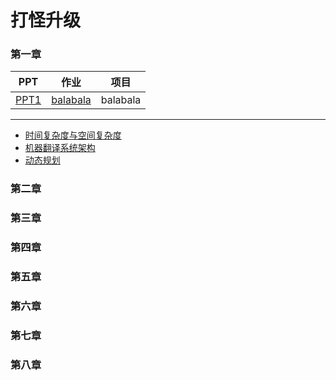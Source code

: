 打怪升级 
=======



### 第一章



| PPT | 作业 | 项目 |
| -- | -- | -- |
| <a href="/passage1/slide_annotated.pdf">PPT1</a> | <a href='/passage1/Homework0-SetupAccount/submit.md'>balabala</a> | balabala |

--------------------------------


- <a href="/passage1/slide_annotated.pdf">时间复杂度与空间复杂度</a> 
- <a href="/passage1/slide_annotated.pdf">机器翻译系统架构</a> 
- <a href="/passage1/slide_annotated.pdf">动态规划</a> 





### 第二章


### 第三章


### 第四章


### 第五章


### 第六章


### 第七章


### 第八章



